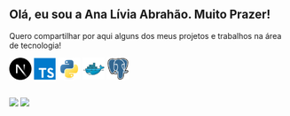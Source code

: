 ## Olá, eu sou a Ana Lívia Abrahão. Muito Prazer!

Quero compartilhar por aqui alguns dos meus projetos e trabalhos na área de tecnologia!



<div>
     <img allign="center" alt="Ana-Nex" heigt="30" width="40" src="https://raw.githubusercontent.com/devicons/devicon/master/icons/nextjs/nextjs-original.svg">
      <img allign="center" alt="Ana-ts" heigt="30" width="40" src="https://raw.githubusercontent.com/devicons/devicon/master/icons/typescript/typescript-original.svg">
     <img allign="center" alt="Ana-Py" heigt="30" width="40" src="https://raw.githubusercontent.com/devicons/devicon/master/icons/python/python-original.svg">
     <img allign="center" alt="Ana-Docker" heigt="30" width="40" src="https://raw.githubusercontent.com/devicons/devicon/master/icons/docker/docker-original.svg">
      <img allign="center" alt="Ana-postgres" heigt="30" width="40" src="https://raw.githubusercontent.com/devicons/devicon/master/icons/postgresql/postgresql-original.svg">
</div>


##




<div>
<a href="mailto:analiviabrahao@gmail.com"><img src="https://img.shields.io/badge/Gmail-D14836?style=for-the-badge&logo=gmail&logoColor=white" target="_blank"></a>
<a href="https://www.linkedin.com/in/ana-l%C3%ADvia-abrah%C3%A3o-lc03"><img src="https://img.shields.io/badge/linkedin-%230077B5.svg?style=for-the-badge&logo=linkedin&logoColor=white" target="_blank"></a>


</div>
     

<!--
**analiviaabrahao/analiviaabrahao** is a ✨ _special_ ✨ repository because its `README.md` (this file) appears on your GitHub profile.

Here are some ideas to get you started:

- 🔭 I’m currently working on ...
- 🌱 I’m currently learning ...
- 👯 I’m looking to collaborate on ...
- 🤔 I’m looking for help with ...
- 💬 Ask me about ...
- 📫 How to reach me: ...
- 😄 Pronouns: ...
- ⚡ Fun fact: ...
-->

